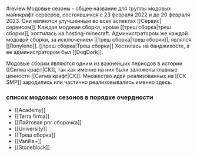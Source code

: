 #review 
Модовые сезоны  - общее название для группы модовых майнкрафт серверов, состоявшихся с 23 февраля 2022 и до 20 февраля 2023. Они являются улучшенным во всех аспектах [[Сервис|сервисом]].
Каждая модовая сборка, кроме [[треш сборка|треш сборки]], хостилась на hosting-minecraft. Администратором же каждой модовой сборки, за исключением [[треш сборка|треш сборки]], являлся [[Ronyleno]]. [[треш сборка|Треш сборка]] Хостилась на банджихосте, а ее администратором был [[DogDork]].

Модовые сборки являются одним из важнейших периодов в истории [[Сигма крафт|СК]], так как именно на них были заложены главные ценности [[Сигма крафт|СК]]. Множество идей реализованных на [[СК SMP]] зародились или частично реализовывались именно здесь.
### список модовых сезонов в порядке очердности
* [[Academy]]
* [[Terra firma]]
* [[Лайтовая рпг сборочка]]
*  [[University]]
* [[Треш сборка]]
* [[Vanilla+]]
* [[Stoneblock]]